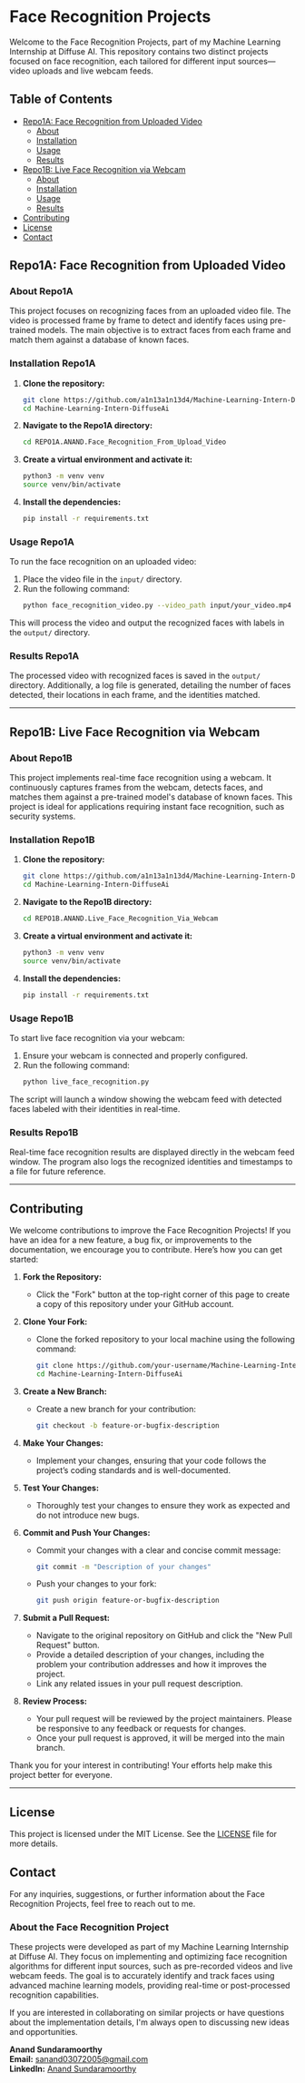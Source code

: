 # Face Recognition Projects

Welcome to the Face Recognition Projects, part of my Machine Learning Internship at Diffuse AI. This repository contains two distinct projects focused on face recognition, each tailored for different input sources—video uploads and live webcam feeds.

## Table of Contents
- [Repo1A: Face Recognition from Uploaded Video](#repo1a-face-recognition-from-uploaded-video)
  - [About](#about-repo1a)
  - [Installation](#installation-repo1a)
  - [Usage](#usage-repo1a)
  - [Results](#results-repo1a)
- [Repo1B: Live Face Recognition via Webcam](#repo1b-live-face-recognition-via-webcam)
  - [About](#about-repo1b)
  - [Installation](#installation-repo1b)
  - [Usage](#usage-repo1b)
  - [Results](#results-repo1b)
- [Contributing](#contributing)
- [License](#license)
- [Contact](#contact)

## Repo1A: Face Recognition from Uploaded Video

### About Repo1A

This project focuses on recognizing faces from an uploaded video file. The video is processed frame by frame to detect and identify faces using pre-trained models. The main objective is to extract faces from each frame and match them against a database of known faces.

### Installation Repo1A

1. **Clone the repository:**
   ```bash
   git clone https://github.com/a1n13a1n13d4/Machine-Learning-Intern-DiffuseAi.git
   cd Machine-Learning-Intern-DiffuseAi
   ```

2. **Navigate to the Repo1A directory:**
   ```bash
   cd REPO1A.ANAND.Face_Recognition_From_Upload_Video
   ```

3. **Create a virtual environment and activate it:**
   ```bash
   python3 -m venv venv
   source venv/bin/activate
   ```

4. **Install the dependencies:**
   ```bash
   pip install -r requirements.txt
   ```

### Usage Repo1A

To run the face recognition on an uploaded video:

1. Place the video file in the `input/` directory.
2. Run the following command:
   ```bash
   python face_recognition_video.py --video_path input/your_video.mp4
   ```

This will process the video and output the recognized faces with labels in the `output/` directory.

### Results Repo1A

The processed video with recognized faces is saved in the `output/` directory. Additionally, a log file is generated, detailing the number of faces detected, their locations in each frame, and the identities matched.

---

## Repo1B: Live Face Recognition via Webcam

### About Repo1B

This project implements real-time face recognition using a webcam. It continuously captures frames from the webcam, detects faces, and matches them against a pre-trained model's database of known faces. This project is ideal for applications requiring instant face recognition, such as security systems.

### Installation Repo1B

1. **Clone the repository:**
   ```bash
   git clone https://github.com/a1n13a1n13d4/Machine-Learning-Intern-DiffuseAi.git
   cd Machine-Learning-Intern-DiffuseAi
   ```

2. **Navigate to the Repo1B directory:**
   ```bash
   cd REPO1B.ANAND.Live_Face_Recognition_Via_Webcam
   ```

3. **Create a virtual environment and activate it:**
   ```bash
   python3 -m venv venv
   source venv/bin/activate
   ```

4. **Install the dependencies:**
   ```bash
   pip install -r requirements.txt
   ```

### Usage Repo1B

To start live face recognition via your webcam:

1. Ensure your webcam is connected and properly configured.
2. Run the following command:
   ```bash
   python live_face_recognition.py
   ```

The script will launch a window showing the webcam feed with detected faces labeled with their identities in real-time.

### Results Repo1B

Real-time face recognition results are displayed directly in the webcam feed window. The program also logs the recognized identities and timestamps to a file for future reference.

---

## Contributing

We welcome contributions to improve the Face Recognition Projects! If you have an idea for a new feature, a bug fix, or improvements to the documentation, we encourage you to contribute. Here’s how you can get started:

1. **Fork the Repository:**
   - Click the "Fork" button at the top-right corner of this page to create a copy of this repository under your GitHub account.

2. **Clone Your Fork:**
   - Clone the forked repository to your local machine using the following command:
     ```bash
     git clone https://github.com/your-username/Machine-Learning-Intern-DiffuseAi.git
     cd Machine-Learning-Intern-DiffuseAi
     ```

3. **Create a New Branch:**
   - Create a new branch for your contribution:
     ```bash
     git checkout -b feature-or-bugfix-description
     ```

4. **Make Your Changes:**
   - Implement your changes, ensuring that your code follows the project’s coding standards and is well-documented.

5. **Test Your Changes:**
   - Thoroughly test your changes to ensure they work as expected and do not introduce new bugs.

6. **Commit and Push Your Changes:**
   - Commit your changes with a clear and concise commit message:
     ```bash
     git commit -m "Description of your changes"
     ```
   - Push your changes to your fork:
     ```bash
     git push origin feature-or-bugfix-description
     ```

7. **Submit a Pull Request:**
   - Navigate to the original repository on GitHub and click the "New Pull Request" button.
   - Provide a detailed description of your changes, including the problem your contribution addresses and how it improves the project.
   - Link any related issues in your pull request description.

8. **Review Process:**
   - Your pull request will be reviewed by the project maintainers. Please be responsive to any feedback or requests for changes.
   - Once your pull request is approved, it will be merged into the main branch.

Thank you for your interest in contributing! Your efforts help make this project better for everyone.

---

## License

This project is licensed under the MIT License. See the [LICENSE](LICENSE) file for more details.

## Contact

For any inquiries, suggestions, or further information about the Face Recognition Projects, feel free to reach out to me.

### About the Face Recognition Project
These projects were developed as part of my Machine Learning Internship at Diffuse AI. They focus on implementing and optimizing face recognition algorithms for different input sources, such as pre-recorded videos and live webcam feeds. The goal is to accurately identify and track faces using advanced machine learning models, providing real-time or post-processed recognition capabilities.

If you are interested in collaborating on similar projects or have questions about the implementation details, I'm always open to discussing new ideas and opportunities.

**Anand Sundaramoorthy**  
**Email:** [sanand03072005@gmail.com](mailto:sanand03072005@gmail.com)  
**LinkedIn:** [Anand Sundaramoorthy](https://www.linkedin.com/in/anands37/)

